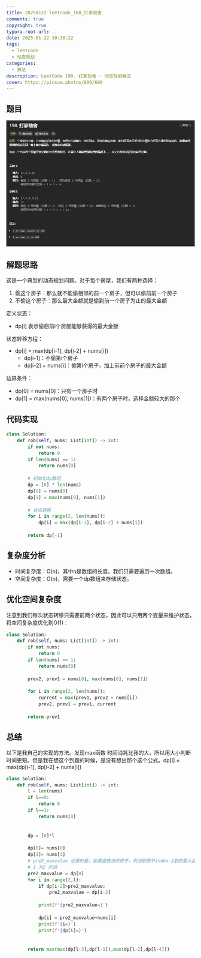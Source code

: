 ```yaml
---
title: 20250122-leetcode_168_打家劫舍
comments: true
copyright: true
typora-root-url: ..
date: 2025-01-22 10:38:22
tags:
  - leetcode
  - 动态规划
categories:
  - 算法
description: LeetCode 198. 打家劫舍 - 动态规划解法
cover: https://picsum.photos/800/600
---
```


## 题目

![image-20250122104042640](/images/20250122-leetcode_168_打家劫舍/image-20250122104042640.png)

## 解题思路

这是一个典型的动态规划问题。对于每个房屋，我们有两种选择：
1. 偷这个房子：那么就不能偷相邻的前一个房子，但可以偷前前一个房子
2. 不偷这个房子：那么最大金额就是偷到前一个房子为止的最大金额

定义状态：
- dp[i] 表示偷窃前i个房屋能够获得的最大金额

状态转移方程：
- dp[i] = max(dp[i-1], dp[i-2] + nums[i])
  - dp[i-1]：不偷第i个房子
  - dp[i-2] + nums[i]：偷第i个房子，加上前前个房子的最大金额

边界条件：
- dp[0] = nums[0]：只有一个房子时
- dp[1] = max(nums[0], nums[1])：有两个房子时，选择金额较大的那个

## 代码实现

```python
class Solution:
    def rob(self, nums: List[int]) -> int:
        if not nums:
            return 0
        if len(nums) == 1:
            return nums[0]
            
        # 初始化dp数组
        dp = [0] * len(nums)
        dp[0] = nums[0]
        dp[1] = max(nums[0], nums[1])
        
        # 状态转移
        for i in range(2, len(nums)):
            dp[i] = max(dp[i-1], dp[i-2] + nums[i])
            
        return dp[-1]
```

## 复杂度分析

- 时间复杂度：O(n)，其中n是数组的长度。我们只需要遍历一次数组。
- 空间复杂度：O(n)，需要一个dp数组来存储状态。

## 优化空间复杂度

注意到我们每次状态转移只需要前两个状态，因此可以只用两个变量来维护状态，将空间复杂度优化到O(1)：

```python
class Solution:
    def rob(self, nums: List[int]) -> int:
        if not nums:
            return 0
        if len(nums) == 1:
            return nums[0]
            
        prev2, prev1 = nums[0], max(nums[0], nums[1])
        
        for i in range(2, len(nums)):
            current = max(prev1, prev2 + nums[i])
            prev2, prev1 = prev1, current
            
        return prev1
```

## 总结

以下是我自己的实现的方法。发现max函数 时间消耗比我的大，所以用大小判断时间更短。但是我在想这个到题的时候，是没有想出那个这个公式。dp[i] = max(dp[i-1], dp[i-2] + nums[i])

```python
class Solution:
    def rob(self, nums: List[int]) -> int:
        l = len(nums)
        if l==0:
            return 0
        if l==1:
            return nums[0]


        dp = [0]*l

        dp[0]= nums[0]
        dp[1]= nums[1]
        # pre2_maxvalue 记录的是，如果盗窃当前房子，则当前房子index-2前的最大盗窃总额。index-2 因为不相邻
        # i 为2 的话
        pre2_maxvalue = dp[0]
        for i in range(2,l):
            if dp[i-2]>pre2_maxvalue:
                pre2_maxvalue = dp[i-2]
            
            print(f'{pre2_maxvalue=}')
            
            dp[i] = pre2_maxvalue+nums[i]
            print(f'{i=}')
            print(f'{dp[i]=}')

        
        return max(max(dp[l-3],dp[l-1]),max(dp[l-2],dp[l-4]))
```
